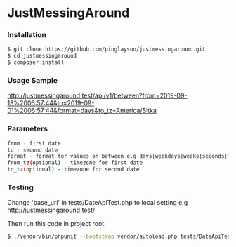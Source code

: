 # JustMessingAround

### Installation

```sh
$ git clone https://github.com/pinglayson/justmessingaround.git
$ cd justmessingaround
$ composer install
```

### Usage Sample
http://justmessingaround.test/api/v1/between?from=2019-09-18%2006:57:44&to=2019-09-01%2006:57:44&format=days&to_tz=America/Sitka

### Parameters
```sh
from - first date
to - second date
format - format for values on between e.g days|weekdays|weeks|seconds|minutes|hours|years
from_tz(optional) - timezone for first date
to_tz(optional) - timezone for second date
```

### Testing

Change 'base_uri' in tests/DateApiTest.php to local setting e.g http://justmessingaround.test/

Then run this code in project root.
```sh
$ ./vendor/bin/phpunit --bootstrap vendor/autoload.php tests/DateApiTest.php
```
